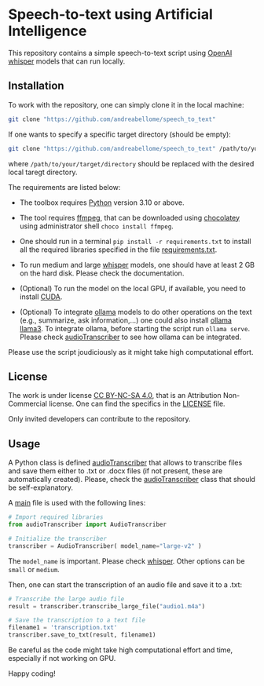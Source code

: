 # Speech-to-text using Artificial Intelligence

This repository contains a simple speech-to-text script using [OpenAI whisper](https://github.com/openai/whisper) models that can run locally.

## Installation

To work with the repository, one can simply clone it in the local machine:

```bash
git clone "https://github.com/andreabellome/speech_to_text"
```

If one wants to specify a specific target directory (should be empty):

```bash
git clone "https://github.com/andreabellome/speech_to_text" /path/to/your/target/directory
```

where `/path/to/your/target/directory` should be replaced with the desired local taregt directory.

The requirements are listed below:

- The toolbox requires [Python](https://www.python.org/downloads/) version 3.10 or above.

- The tool requires [ffmpeg](https://ffmpeg.org/), that can be downloaded using [chocolatey](https://chocolatey.org/) using administrator shell ```choco install ffmpeg```.

- One should run in a terminal ```pip install -r requirements.txt``` to install all the required libraries specified in the file [requirements.txt](requirements.txt).

- To run medium and large [whisper](https://github.com/openai/whisper) models, one should have at least 2 GB on the hard disk. Please check the documentation.

- (Optional) To run the model on the local GPU, if available, you need to install [CUDA](https://developer.nvidia.com/cuda-downloads).

- (Optional) To integrate [ollama](https://ollama.com/) models to do other operations on the text (e.g., summarize, ask information,...) one could also install [ollama llama3](https://ollama.com/). To integrate ollama, before starting the script run ```ollama serve```. Please check [audioTranscriber](audioTranscriber.py) to see how ollama can be integrated.

Please use the script joudiciously as it might take high computational effort.

## License

The work is under license [CC BY-NC-SA 4.0](https://creativecommons.org/licenses/by-nc/4.0/), that is an Attribution Non-Commercial license. One can find the specifics in the [LICENSE](/LICENSE) file.

Only invited developers can contribute to the repository.

## Usage

A Python class is defined [audioTranscriber](audioTranscriber.py) that allows to transcribe files and save them either to .txt or .docx files (if not present, these are automatically created). Please, check the [audioTranscriber](audioTranscriber.py) class that should be self-explanatory.

A [main](main.py) file is used with the following lines:

```python
# Import required libraries
from audioTranscriber import AudioTranscriber

# Initialize the transcriber
transcriber = AudioTranscriber( model_name="large-v2" )
```

The ```model_name``` is important. Please check [whisper](https://github.com/openai/whisper). Other options can be ```small``` or ```medium```.

Then, one can start the transcription of an audio file and save it to a .txt:

```python
# Transcribe the large audio file
result = transcriber.transcribe_large_file("audio1.m4a")

# Save the transcription to a text file
filename1 = 'transcription.txt'
transcriber.save_to_txt(result, filename1)
```

Be careful as the code might take high computational effort and time, especially if not working on GPU.

Happy coding!
